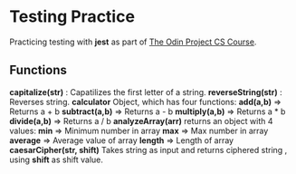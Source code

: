 # Testing Practice

Practicing testing with **jest** as part of [The Odin Project CS Course](theodinproject.com).

## Functions
**capitalize(str)** : Capatilizes the first letter of a string.
**reverseString(str)** : Reverses string.
**calculator** Object, which has four functions:
  **add(a,b)** => Returns a + b
  **subtract(a,b)** => Returns a - b
  **multiply(a,b)** => Returns a * b
   **divide(a,b)** => Returns a / b
  **analyzeArray(arr)** returns an object with 4 values:
    **min** => Minimum number in array
    **max** => Max number in array
    **average** => Average value of array
    **length** => Length of array
 **caesarCipher(str, shift)** Takes string as input and returns ciphered string , using **shift** as shift value.
